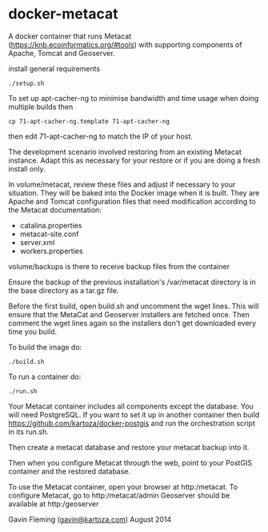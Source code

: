 docker-metacat
==============

A docker container that runs Metacat (https://knb.ecoinformatics.org/#tools) with supporting components of Apache, Tomcat and Geoserver. 

install general requirements

```
./setup.sh
```
To set up apt-cacher-ng to minimise bandwidth and time usage when doing multiple builds then 

```
cp 71-apt-cacher-ng.template 71-apt-cacher-ng
```

then edit 71-apt-cacher-ng to match the IP of your host. 

The development scenario involved restoring from an existing Metacat instance. Adapt this as necessary for your restore or if you are doing a fresh install only. 

In volume/metacat, review these files and adjust if necessary to your situation. They will be baked into the Docker image when it is built. They are Apache and Tomcat configuration files that need modification according to the Metacat documentation: 

* catalina.properties
* metacat-site.conf
* server.xml
* workers.properties

volume/backups is there to receive backup files from the container

Ensure the backup of the previous installation's /var/metacat directory is in the base directory as a tar.gz file. 

Before the first build, open build.sh and uncomment the wget lines. This will ensure that the MetaCat and Geoserver installers are fetched once. Then comment the wget lines again so the installers don't get downloaded every time you build. 

To build the image do:

```
./build.sh
```

To run a container do:

```
./run.sh
```

Your Metacat container includes all components except the database. You will need PostgreSQL. If you want to set it up in another container then build https://github.com/kartoza/docker-postgis and run the orchestration script in its run.sh. 

Then create a metacat database and restore your metacat backup into it. 

Then when you configure Metacat through the web, point to your PostGIS container and the restored database.  

To use the Metacat container, open your browser at http:<yourdomain>/metacat.
To configure Metacat, go to http:<yourdomain>/metacat/admin 
Geoserver should be available at http:<yourdomain>/geoserver

Gavin Fleming (gavin@kartoza.com)
August 2014
